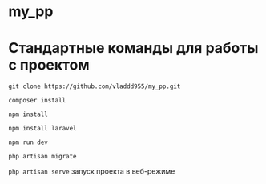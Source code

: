 # my_pp

# Стандартные команды для работы с проектом
```git clone https://github.com/vladdd955/my_pp.git```

```composer install```

```npm install```

```npm install laravel```

```npm run dev```

```php artisan migrate```

```php artisan serve``` запуск проекта в веб-режиме

